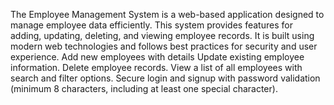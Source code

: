 The Employee Management System is a web-based application designed to manage employee data efficiently. This system provides features for adding, updating, deleting, and viewing employee records. It is built using modern web technologies and follows best practices for security and user experience.
Add new employees with details
Update existing employee information.
Delete employee records.
View a list of all employees with search and filter options.
Secure login and signup with password validation (minimum 8 characters, including at least one special character).
